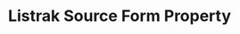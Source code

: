 ---
# -------------------------- #
#        CONTENT TYPE        #
# -------------------------- #

type: "connect"
content-type: "api-form"
form-type: "source"
key: "source-form-properties-listrak-object"


# -------------------------- #
#        OBJECT INFO         #
# -------------------------- #

title: "Listrak Source Form Property"
api-type: "listrak"
display-name: "Listrak"

source-type: "saas"
docs-name: "listrak"

description: ""


# -------------------------- #
#      OBJECT ATTRIBUTES     #
# -------------------------- #

object-attributes:
  - name: "password"
    type: "string"
    required: true
    description: "The password associated with the Listrak user."
    value: "{{ sample-property-data.password }}"

  - name: "username"
    type: "string"
    required: true
    description: "The user's Listrak username."
    value: "{{ sample-property-data.user }}"
---